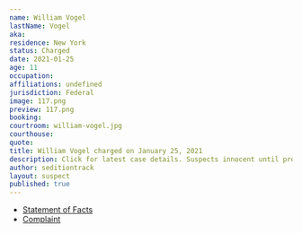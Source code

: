 ```yaml
---
name: William Vogel
lastName: Vogel
aka: 
residence: New York
status: Charged
date: 2021-01-25
age: 11
occupation: 
affiliations: undefined
jurisdiction: Federal
image: 117.png
preview: 117.png
booking: 
courtroom: william-vogel.jpg
courthouse: 
quote: 
title: William Vogel charged on January 25, 2021
description: Click for latest case details. Suspects innocent until proven guilty.
author: seditiontrack
layout: suspect
published: true
---
```

- [Statement of Facts](https://assets.documentcloud.org/documents/20463469/williamvogel.pdf)
- [Complaint](https://www.justice.gov/opa/page/file/1360591/download)
